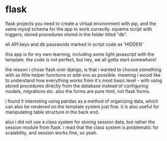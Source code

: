 # flask
flask projects
you need to create a virtual environment with pip, and the same mysql schema for the app to work correctly. squema script with triggers, stored procedures stored in the folder titled "db".

all API keys and db passwords marked in script code as 'HIDDEN'

this app is for my own learning, including some light javascript with the template. the code is not perfect, but hey, we all gotta start somewhere!

the reason i chose flask over django, is that i wanted to choose something with as little helper functions or add-ons as possible. meaning i would like to understand how everything works from it's most basic level - with using stored procedures directly from the database instead of configuring models, migrations etc. also the forms are pure html, not flask forms. 

i found it interesting using pandas as a method of organizing data, which can also be rendered on the template system just fine. it is also useful for manipulating table structure in the back end.

also i did not use a class system for storing session data, but rather the session module from flask. i read that the class system is problematic for scalability, and session works fine, so yeah.
